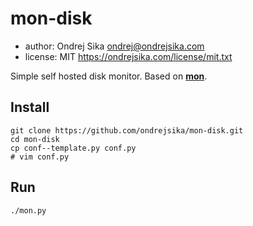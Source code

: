 mon-disk
========

- author: Ondrej Sika <ondrej@ondrejsika.com>
- license: MIT <https://ondrejsika.com/license/mit.txt>

Simple self hosted disk monitor. Based on __[mon](https://github.com/ondrejsika/mon)__.

Install
-------

```
git clone https://github.com/ondrejsika/mon-disk.git
cd mon-disk
cp conf--template.py conf.py
# vim conf.py
```

Run
---

```
./mon.py
```

